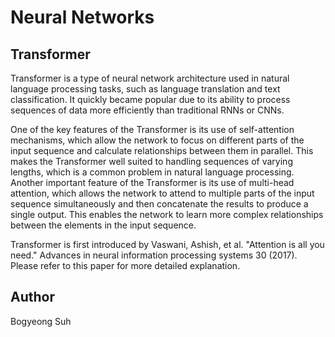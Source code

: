 # Neural Networks

## Transformer
Transformer is a type of neural network architecture used in natural language processing tasks, such as language translation and text classification. It quickly became popular due to its ability to process sequences of data more efficiently than traditional RNNs or CNNs.

One of the key features of the Transformer is its use of self-attention mechanisms, which allow the network to focus on different parts of the input sequence and calculate relationships between them in parallel. This makes the Transformer well suited to handling sequences of varying lengths, which is a common problem in natural language processing. Another important feature of the Transformer is its use of multi-head attention, which allows the network to attend to multiple parts of the input sequence simultaneously and then concatenate the results to produce a single output. This enables the network to learn more complex relationships between the elements in the input sequence.

Transformer is first introduced by Vaswani, Ashish, et al. "Attention is all you need." Advances in neural information processing systems 30 (2017). Please refer to this paper for more detailed explanation.

## Author
Bogyeong Suh
